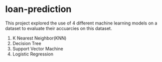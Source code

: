 # loan-prediction

This project explored the use of 4 different machine learning models on a dataset to evaluate their accuarcies on this dataset.

1. K Nearest Neighbor(KNN)
2. Decision Tree
3. Support Vector Machine
4. Logistic Regression
